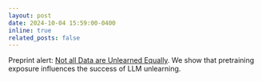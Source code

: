 ```yaml
---
layout: post
date: 2024-10-04 15:59:00-0400
inline: true
related_posts: false
---
```


Preprint alert: [Not all Data are Unlearned Equally](https://arxiv.org/abs/2504.05058). We show that pretraining exposure influences the success of LLM unlearning.

